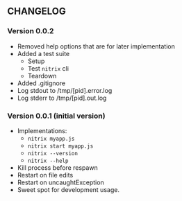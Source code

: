 
## CHANGELOG

### Version 0.0.2

- Removed help options that are for later implementation
- Added a test suite
	* Setup
	* Test `nitrix` cli
	* Teardown
- Added .gitignore
- Log stdout to /tmp/[pid].error.log
- Log stderr to /tmp/[pid].out.log

### Version 0.0.1 (initial version)

- Implementations:
	* `nitrix myapp.js`
	* `nitrix start myapp.js`
	* `nitrix --version`
	* `nitrix --help`
- Kill process before respawn
- Restart on file edits
- Restart on uncaughtException
- Sweet spot for development usage.